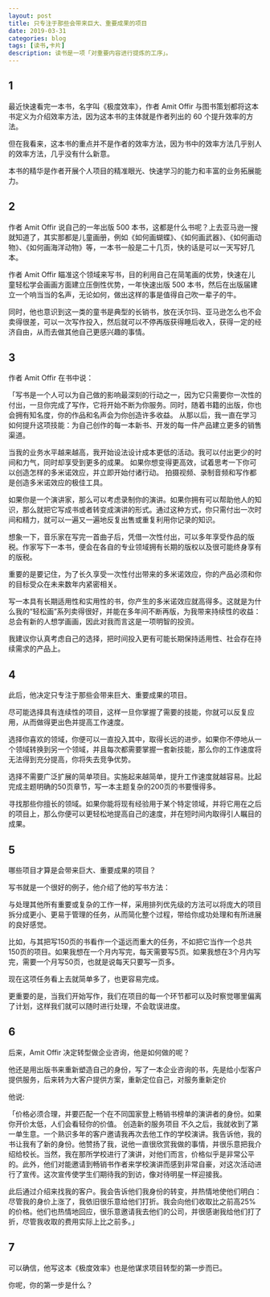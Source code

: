 ```yaml
---
layout: post
title: 只专注于那些会带来巨大、重要成果的项目
date: 2019-03-31
categories: blog
tags: [读书,卡片]
description: 读书是一项「对重要内容进行提炼的工序」。
---
```


## 1

最近快速看完一本书，名字叫《极度效率》，作者 Amit Offir 与图书策划都将这本书定义为介绍效率方法，因为这本书的主体就是作者列出的 60 个提升效率的方法。

但在我看来，这本书的重点并不是作者的效率方法，因为书中的效率方法几乎别人的效率方法，几乎没有什么新意。

本书的精华是作者开展个人项目的精准眼光、快速学习的能力和丰富的业务拓展能力。

## 2
作者 Amit Offir 说自己的一年出版 500 本书，这都是什么书呢？上去亚马逊一搜就知道了，其实那都是儿童画册，例如《如何画蝴蝶》、《如何画武器》、《如何画动物》、《如何画海洋动物》等，一本书一般是二十几页，快的话是可以一天写好几本。

作者 Amit Offir 瞄准这个领域来写书，目的利用自己在简笔画的优势，快速在儿童轻松学会画画方面建立压倒性优势，一年快速出版 500 本书，然后在出版届建立一个响当当的名声，无论如何，做出这样的事是值得自己吹一辈子的牛。

同时，他也意识到这一类的童书是典型的长销书，放在沃尔玛、亚马逊怎么也不会卖得很差，可以一次写作投入，然后就可以不停再版获得睡后收入，获得一定的经济自由，从而去做其他自己更感兴趣的事情。

## 3

作者 Amit Offir 在书中说：

「写书是一个人可以为自己做的影响最深刻的行动之一，因为它只需要你一次性的付出，一旦你完成了写作，它将开始不断为你服务。同时，随着书籍的出版，你也会拥有知名度，你的作品和名声会为你创造许多收益。 从那以后，我一直在学习如何提升这项技能：为自己创作的每一本新书、开发的每一件产品建立更多的销售渠道。

当我的业务水平越来越高，我开始设法设计成本更低的活动。我可以付出更少的时间和力气，同时却享受到更多的成果。 如果你想变得更高效，试着思考一下你可以创造怎样的多米诺效应，并立即开始付诸行动。 拍摄视频、录制音频和写作都是创造多米诺效应的极佳工具。

如果你是一个演讲家，那么可以考虑录制你的演讲。如果你拥有可以帮助他人的知识，那么就把它写成书或者转变成演讲的形式。通过这种方式，你只需付出一次时间和精力，就可以一遍又一遍地反复出售或重复利用你记录的知识。 

想象一下，音乐家在写完一首曲子后，凭借一次性付出，可以多年享受作品的版税。作家写下一本书，便会在各自的专业领域拥有长期的版权以及很可能终身享有的版税。

重要的是要记住，为了长久享受一次性付出带来的多米诺效应，你的产品必须和你的目标受众在未来数年内紧密相关。

写一本具有长期适用性和实用性的书，你产生的多米诺效应就高得多。这就是为什么我的“轻松画”系列卖得很好，并能在多年间不断再版，为我带来持续性的收益：总会有新的人想学画画，因此对我而言这是一项明智的投资。

我建议你认真考虑自己的选择，把时间投入更有可能长期保持适用性、社会存在持续需求的产品上。 


## 4

此后，他决定只专注于那些会带来巨大、重要成果的项目。

尽可能选择具有连续性的项目，这样一旦你掌握了需要的技能，你就可以反复应用，从而做得更出色并提高工作速度。

选择你喜欢的领域，你便可以一直投入其中，取得长远的进步。如果你不停地从一个领域转换到另一个领域，并且每次都需要掌握一套新技能，那么你的工作速度将无法得到充分提高，你将失去竞争优势。
 
选择不需要广泛扩展的简单项目。实施起来越简单，提升工作速度就越容易。比起完成主题明确的50页章节，写一本主题复杂的200页的书要慢得多。 

寻找那些你擅长的领域。如果你能将现有经验用于某个特定领域，并将它用在之后的项目上，那么你便可以更轻松地提高自己的速度，并在短时间内取得引人瞩目的成果。 

## 5

哪些项目才算是会带来巨大、重要成果的项目？

写书就是一个很好的例子，他介绍了他的写书方法：

与处理其他所有重要或复杂的工作一样，采用排列优先级的方法可以将庞大的项目拆分成更小、更易于管理的任务，从而简化整个过程，带给你成功处理和有所进展的良好感觉。 

比如，与其把写150页的书看作一个遥远而重大的任务，不如把它当作一个总共150页的项目。如果我想在一个月内写完，每天需要写5页。如果我想在3个月内写完，需要一个月写50页，也就是说每天只要写一页多。

现在这项任务看上去就简单多了，也更容易完成。

更重要的是，当我们开始写作，我们在项目的每一个环节都可以及时察觉哪里偏离了计划，这样我们就可以随时进行处理，不会耽误进度。 

## 6

后来，Amit Offir 决定转型做企业咨询，他是如何做的呢？

他还是用出版书来重新塑造自己的身份，写了一本企业咨询的书，先是给小型客户提供服务，后来转为大客户提供方案，重新定位自己，对服务重新定价

他说:

「价格必须合理，并要匹配一个在不同国家登上畅销书榜单的演讲者的身份。如果你开价太低，人们会看轻你的价值。 创造新的服务项目 不久之后，我就收到了第一单生意。一个熟识多年的客户邀请我再次去他工作的学校演讲。我告诉他，我的书让我有了新的身份。他赞扬了我，说他一直很欣赏我做的事情，并很乐意把我介绍给校长。当然，我在那所学校进行了演讲，对他们而言，价格似乎是非常公平的。此外，他们对能邀请到畅销书作者来学校演讲而感到非常自豪，对这次活动进行了宣传。这次宣传使学生们期待我的到访，像对待明星一样迎接我。

此后通过介绍来找我的客户。我会告诉他们我身份的转变，并热情地使他们明白：尽管我的身价上涨了，我依旧很乐意给他们打折。我会向他们收取比之前高25%的价格。他们也热情地回应，很乐意邀请我去他们的公司，并很感谢我给他们打了折，尽管我收取的费用实际上比之前多。」 

## 7

可以确信，他写这本《极度效率》也是他谋求项目转型的第一步而已。

你呢，你的第一步是什么？